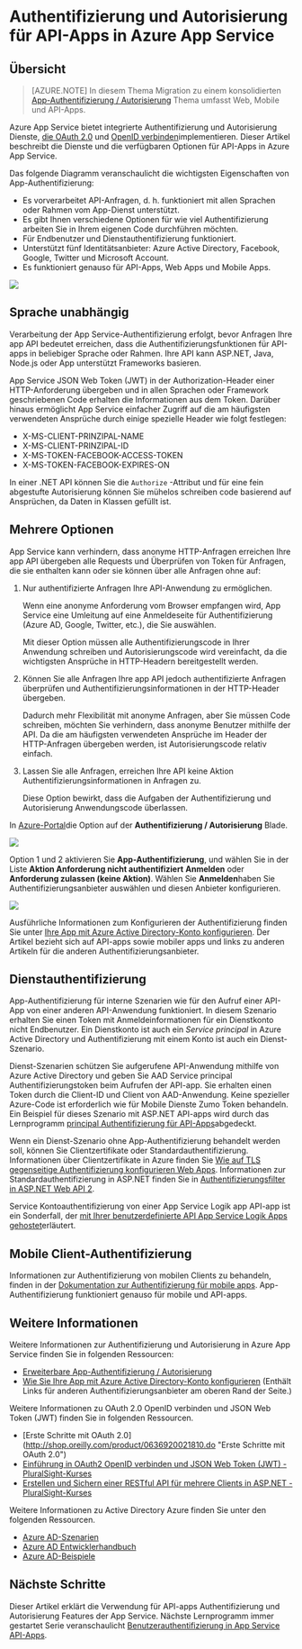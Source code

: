 <properties
    pageTitle="Authentifizierung und Autorisierung für API-Apps in Azure App Service | Microsoft Azure"
    description="Erfahren Sie mehr über die Authentifizierung und Autorisierung Dienste von Azure App Service API-Apps."
    services="app-service\api"
    documentationCenter=".net"
    authors="tdykstra"
    manager="wpickett"
    editor=""/>

<tags
    ms.service="app-service-api"
    ms.workload="na"
    ms.tgt_pltfrm="na"
    ms.devlang="na"
    ms.topic="article"
    ms.date="05/23/2016"
    ms.author="rachelap"/>

# <a name="authentication-and-authorization-for-api-apps-in-azure-app-service"></a>Authentifizierung und Autorisierung für API-Apps in Azure App Service

## <a name="overview"></a>Übersicht 

> [AZURE.NOTE] In diesem Thema Migration zu einem konsolidierten [App-Authentifizierung / Autorisierung](../app-service/app-service-authentication-overview.md) Thema umfasst Web, Mobile und API-Apps.

Azure App Service bietet integrierte Authentifizierung und Autorisierung Dienste, [die OAuth 2.0](#oauth) und [OpenID verbinden](#oauth)implementieren. Dieser Artikel beschreibt die Dienste und die verfügbaren Optionen für API-Apps in Azure App Service.

Das folgende Diagramm veranschaulicht die wichtigsten Eigenschaften von App-Authentifizierung:

* Es vorverarbeitet API-Anfragen, d. h. funktioniert mit allen Sprachen oder Rahmen vom App-Dienst unterstützt.
* Es gibt Ihnen verschiedene Optionen für wie viel Authentifizierung arbeiten Sie in Ihrem eigenen Code durchführen möchten.
* Für Endbenutzer und Dienstauthentifizierung funktioniert. 
* Unterstützt fünf Identitätsanbieter: Azure Active Directory, Facebook, Google, Twitter und Microsoft Account.
* Es funktioniert genauso für API-Apps, Web Apps und Mobile Apps.

![](./media/app-service-api-authentication/api-apps-overview.png)

## <a name="language-agnostic"></a>Sprache unabhängig

Verarbeitung der App Service-Authentifizierung erfolgt, bevor Anfragen Ihre app API bedeutet erreichen, dass die Authentifizierungsfunktionen für API-apps in beliebiger Sprache oder Rahmen.  Ihre API kann ASP.NET, Java, Node.js oder App unterstützt Frameworks basieren.

App Service JSON Web Token (JWT) in der Authorization-Header einer HTTP-Anforderung übergeben und in allen Sprachen oder Framework geschriebenen Code erhalten die Informationen aus dem Token. Darüber hinaus ermöglicht App Service einfacher Zugriff auf die am häufigsten verwendeten Ansprüche durch einige spezielle Header wie folgt festlegen:

* X-MS-CLIENT-PRINZIPAL-NAME
* X-MS-CLIENT-PRINZIPAL-ID
* X-MS-TOKEN-FACEBOOK-ACCESS-TOKEN
* X-MS-TOKEN-FACEBOOK-EXPIRES-ON
 
In einer .NET API können Sie die `Authorize` -Attribut und für eine fein abgestufte Autorisierung können Sie mühelos schreiben code basierend auf Ansprüchen, da Daten in Klassen gefüllt ist.

## <a name="multiple-protection-options"></a>Mehrere Optionen

App Service kann verhindern, dass anonyme HTTP-Anfragen erreichen Ihre app API übergeben alle Requests und Überprüfen von Token für Anfragen, die sie enthalten kann oder sie können über alle Anfragen ohne auf:

1. Nur authentifizierte Anfragen Ihre API-Anwendung zu ermöglichen.

    Wenn eine anonyme Anforderung vom Browser empfangen wird, App Service eine Umleitung auf eine Anmeldeseite für Authentifizierung (Azure AD, Google, Twitter, etc.), die Sie auswählen. 

    Mit dieser Option müssen alle Authentifizierungscode in Ihrer Anwendung schreiben und Autorisierungscode wird vereinfacht, da die wichtigsten Ansprüche in HTTP-Headern bereitgestellt werden.

2. Können Sie alle Anfragen Ihre app API jedoch authentifizierte Anfragen überprüfen und Authentifizierungsinformationen in der HTTP-Header übergeben.

    Dadurch mehr Flexibilität mit anonyme Anfragen, aber Sie müssen Code schreiben, möchten Sie verhindern, dass anonyme Benutzer mithilfe der API. Da die am häufigsten verwendeten Ansprüche im Header der HTTP-Anfragen übergeben werden, ist Autorisierungscode relativ einfach.
    
3. Lassen Sie alle Anfragen, erreichen Ihre API keine Aktion Authentifizierungsinformationen in Anfragen zu.

    Diese Option bewirkt, dass die Aufgaben der Authentifizierung und Autorisierung Anwendungscode überlassen.

In [Azure-Portal](https://portal.azure.com/)die Option auf der **Authentifizierung / Autorisierung** Blade.

![](./media/app-service-api-authentication/authblade.png)

Option 1 und 2 aktivieren Sie **App-Authentifizierung**, und wählen Sie in der Liste **Aktion Anforderung nicht authentifiziert** **Anmelden** oder **Anforderung zulassen (keine Aktion)**.  Wählen Sie **Anmelden**haben Sie Authentifizierungsanbieter auswählen und diesen Anbieter konfigurieren.

![](./media/app-service-api-authentication/actiontotake.png)

Ausführliche Informationen zum Konfigurieren der Authentifizierung finden Sie unter [Ihre App mit Azure Active Directory-Konto konfigurieren](../app-service-mobile/app-service-mobile-how-to-configure-active-directory-authentication.md). Der Artikel bezieht sich auf API-apps sowie mobiler apps und links zu anderen Artikeln für die anderen Authentifizierungsanbieter.
 
## <a id="internal"></a>Dienstauthentifizierung

App-Authentifizierung für interne Szenarien wie für den Aufruf einer API-App von einer anderen API-Anwendung funktioniert. In diesem Szenario erhalten Sie einen Token mit Anmeldeinformationen für ein Dienstkonto nicht Endbenutzer. Ein Dienstkonto ist auch ein *Service principal* in Azure Active Directory und Authentifizierung mit einem Konto ist auch ein Dienst-Szenario. 

Dienst-Szenarien schützen Sie aufgerufene API-Anwendung mithilfe von Azure Active Directory und geben Sie AAD Service principal Authentifizierungstoken beim Aufrufen der API-app. Sie erhalten einen Token durch die Client-ID und Client von AAD-Anwendung. Keine spezieller Azure-Code ist erforderlich wie für Mobile Dienste Zumo Token behandeln. Ein Beispiel für dieses Szenario mit ASP.NET API-apps wird durch das Lernprogramm [principal Authentifizierung für API-Apps](app-service-api-dotnet-service-principal-auth.md)abgedeckt.

Wenn ein Dienst-Szenario ohne App-Authentifizierung behandelt werden soll, können Sie Clientzertifikate oder Standardauthentifizierung. Informationen über Clientzertifikate in Azure finden Sie [Wie auf TLS gegenseitige Authentifizierung konfigurieren Web Apps](../app-service-web/app-service-web-configure-tls-mutual-auth.md). Informationen zur Standardauthentifizierung in ASP.NET finden Sie in [Authentifizierungsfilter in ASP.NET Web API 2](http://www.asp.net/web-api/overview/security/authentication-filters).

Service Kontoauthentifizierung von einer App Service Logik app API-app ist ein Sonderfall, der [mit Ihrer benutzerdefinierte API App Service Logik Apps gehostet](../app-service-logic/app-service-logic-custom-hosted-api.md)erläutert.

## <a name="mobile-client-authentication"></a>Mobile Client-Authentifizierung

Informationen zur Authentifizierung von mobilen Clients zu behandeln, finden in der [Dokumentation zur Authentifizierung für mobile apps](../app-service-mobile/app-service-mobile-ios-get-started-users.md). App-Authentifizierung funktioniert genauso für mobile und API-apps.
  
## <a name="more-information"></a>Weitere Informationen

Weitere Informationen zur Authentifizierung und Autorisierung in Azure App Service finden Sie in folgenden Ressourcen:

* [Erweiterbare App-Authentifizierung / Autorisierung](/blog/announcing-app-service-authentication-authorization/)
* [Wie Sie Ihre App mit Azure Active Directory-Konto konfigurieren](../app-service-mobile/app-service-mobile-how-to-configure-active-directory-authentication.md) (Enthält Links für anderen Authentifizierungsanbieter am oberen Rand der Seite.) 

Weitere Informationen zu OAuth 2.0 OpenID verbinden und JSON Web Token (JWT) finden Sie in folgenden Ressourcen.

* [Erste Schritte mit OAuth 2.0] (http://shop.oreilly.com/product/0636920021810.do "Erste Schritte mit OAuth 2.0") 
* [Einführung in OAuth2 OpenID verbinden und JSON Web Token (JWT) - PluralSight-Kurses](http://www.pluralsight.com/courses/oauth2-json-web-tokens-openid-connect-introduction) 
* [Erstellen und Sichern einer RESTful API für mehrere Clients in ASP.NET - PluralSight-Kurses](http://www.pluralsight.com/courses/building-securing-restful-api-aspdotnet)

Weitere Informationen zu Active Directory Azure finden Sie unter den folgenden Ressourcen.

* [Azure AD-Szenarien](http://aka.ms/aadscenarios)
* [Azure AD Entwicklerhandbuch](http://aka.ms/aaddev)
* [Azure AD-Beispiele](http://aka.ms/aadsamples)

## <a name="next-steps"></a>Nächste Schritte

Dieser Artikel erklärt die Verwendung für API-apps Authentifizierung und Autorisierung Features der App Service. Nächste Lernprogramm immer gestartet Serie veranschaulicht [Benutzerauthentifizierung in App Service API-Apps](app-service-api-dotnet-user-principal-auth.md).
